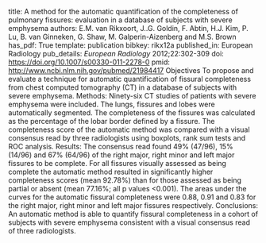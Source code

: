 title: A method for the automatic quantification of the completeness of pulmonary fissures: evaluation in a database of subjects with severe emphysema
authors: E.M. van Rikxoort, J..G. Goldin, F. Abtin, H.J. Kim, P. Lu, B. van Ginneken, G. Shaw, M. Galperin-Aizenberg and M.S. Brown
has_pdf: True
template: publication
bibkey: rikx12a
published_in: European Radiology
pub_details: <i>European Radiology</i> 2012;22:302-309
doi: https://doi.org/10.1007/s00330-011-2278-0
pmid: http://www.ncbi.nlm.nih.gov/pubmed/21984417
Objectives To propose and evaluate a technique for automatic quantification of fissural completeness from chest computed tomography (CT) in a database of subjects with severe emphysema. Methods: Ninety-six CT studies of patients with severe emphysema were included. The lungs, fissures and lobes were automatically segmented. The completeness of the fissures was calculated as the percentage of the lobar border defined by a fissure. The completeness score of the automatic method was compared with a visual consensus read by three radiologists using boxplots, rank sum tests and ROC analysis. Results: The consensus read found 49% (47/96), 15% (14/96) and 67% (64/96) of the right major, right minor and left major fissures to be complete. For all fissures visually assessed as being complete the automatic method resulted in significantly higher completeness scores (mean 92.78%) than for those assessed as being partial or absent (mean 77.16%; all p values <0.001). The areas under the curves for the automatic fissural completeness were 0.88, 0.91 and 0.83 for the right major, right minor and left major fissures respectively. Conclusions: An automatic method is able to quantify fissural completeness in a cohort of subjects with severe emphysema consistent with a visual consensus read of three radiologists.

